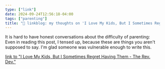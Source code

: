 ```yaml
---
type: ["link"]
date: 2024-09-24T12:56:18-04:00
tags: ["parenting"]
title: "🔗 linkblog: my thoughts on 'I Love My Kids, But I Sometimes Regret Having Them - The Rev. Dev.'"
---
```

It is hard to have honest conversations about the difficulty of parenting: Even in reading this post, I tensed up, because these are things you aren't supposed to say. I'm glad someone was vulnerable enough to write this.

[link to "I Love My Kids, But I Sometimes Regret Having Them - The Rev. Dev."](https://joshuapsteele.com/i-love-my-kids-but-i-sometimes-regret-having-them/)
